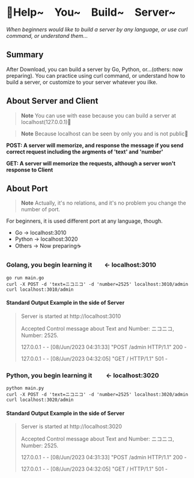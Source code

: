 # 🥳Help~　You~　Build~　Server~
*When beginners would like to build a server by any language, or use curl command, or understand them...*

## Summary
After Download, you can build a server by Go, Python, or...(others: now preparing).
You can practice using curl command, or understand how to build a server, 
or customize to your server whatever you ilke.

## About Server and Client
> __Note__  You can use with ease because you can build a server at localhost(127.0.0.1)🫶

> __Note__  Because localhost can be seen by only you and is not public🤠

**POST: A server will memorize, and response the message if you send correct request including the argments of 'text' and 'number'**

**GET: A server will memorize the requests, although a server won't response to Client**

## About Port
> __Note__  Actually, it's no relations, and it's no problem you change the number of port.

For beginners, it is used different port at any language, though.

- Go -> localhost:3010
- Python -> localhost:3020
- Others -> Now preparing☕️

### Golang, you begin learning it　　<- localhost:3010　　　
```
go run main.go 
curl -X POST -d 'text=ニコニコ' -d 'number=2525' localhost:3010/admin
curl localhost:3010/admin
```

#### Standard Output Example in the side of Server
> Server is started at http://localhost:3010
>
> Accepted Control message about Text and Number: ニコニコ, Number: 2525. 
> 
> 127.0.0.1 - - [08/Jun/2023 04:31:33] "POST /admin HTTP/1.1" 200 - 
>
> 127.0.0.1 - - [08/Jun/2023 04:32:05] "GET / HTTP/1.1" 501 -


### Python, you begin learning it 　　<- localhost:3020
```
python main.py
curl -X POST -d 'text=ニコニコ' -d 'number=2525' localhost:3020/admin
curl localhost:3020/admin
```

#### Standard Output Example in the side of Server
> Server is started at http://localhost:3020
>
> Accepted Control message about Text and Number: ニコニコ, Number: 2525. 
> 
> 127.0.0.1 - - [08/Jun/2023 04:31:33] "POST /admin HTTP/1.1" 200 - 
>
> 127.0.0.1 - - [08/Jun/2023 04:32:05] "GET / HTTP/1.1" 501 -
